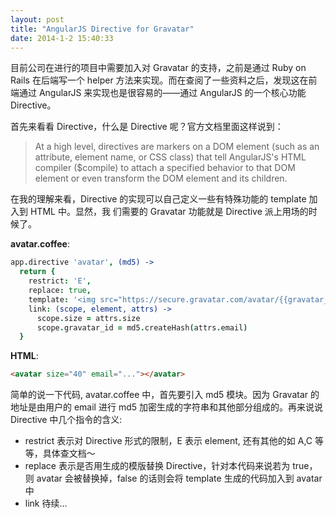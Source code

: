 ```yaml
---
layout: post
title: "AngularJS Directive for Gravatar"
date: 2014-1-2 15:40:33
---
```

目前公司在进行的项目中需要加入对 Gravatar 的支持，之前是通过 Ruby on Rails 在后端写一个 helper
 方法来实现。而在查阅了一些资料之后，发现这在前端通过 AngularJS 来实现也是很容易的——通过 AngularJS
  的一个核心功能 Directive。

首先来看看 Directive，什么是 Directive 呢？官方文档里面这样说到：

> At a high level, directives are markers on a DOM element (such as
> an attribute, element name, or CSS class) that tell AngularJS's 	HTML
> compiler ($compile) to attach a specified behavior to that 	DOM element or
> even transform the DOM element and its 	children.

在我的理解来看，Directive 的实现可以自己定义一些有特殊功能的 template 加入到 HTML 中。显然，我
们需要的 Gravatar 功能就是 Directive 派上用场的时候了。

**avatar.coffee**:

```coffeescript
app.directive 'avatar', (md5) ->  
  return {
    restrict: 'E',
    replace: true,
    template: '<img src="https://secure.gravatar.com/avatar/{{gravatar_id}}.png?s={{size}}"/>'
    link: (scope, element, attrs) ->
      scope.size = attrs.size
      scope.gravatar_id = md5.createHash(attrs.email)
  }
```

**HTML**:

```html
<avatar size="40" email="..."></avatar>
```

简单的说一下代码, avatar.coffee 中，首先要引入 md5 模块。因为 Gravatar 的地址是由用户的
 email 进行 md5 加密生成的字符串和其他部分组成的。再来说说 Directive 中几个指令的含义:

* restrict 表示对 Directive 形式的限制，E 表示 element, 还有其他的如 A,C 等等，具体查文档～
* replace 表示是否用生成的模版替换 Directive，针对本代码来说若为 true，则 avatar 会被替换掉，false 的话则会将 template 生成的代码加入到 avatar 中
* link 待续...
